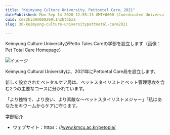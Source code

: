 ```yaml
---
title: "Keimyung Culture University、Pettoetal Care、2021"
datePublished: Mon Sep 14 2020 12:55:13 GMT+0000 (Coordinated Universal Time)
cuid: cm72kid9m000209l1h2htabza
slug: 30-keimyung-culture-universitypettoetal-care2021

---
```



Keimyung Culture UniversityがPetto Tales Careの学部を設立します（画像：Pet Total Care Homepage）

![イメージ](https://cdn.hashnode.com/res/hashnode/image/upload/v1739404466150/6ac2b2e8-71dd-4bdb-923e-b279766809dd.png)

Keimyung Cultural Universityは、2021年にPettoetal Care局を設立します。

新しく設立されたペトタルケア局は、ペットスタイリストとペット管理専攻を含む2つの主要なコースに分かれています。

「より独特で、より良い、より素敵な〜ペットスタイリストメジャー」「私はあなたをキウームからケアに守ります。

学部紹介

- ウェブサイト：https：//www.kmcu.ac.kr/petopia/